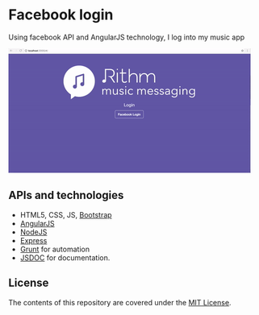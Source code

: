 # Facebook login
Using facebook API and AngularJS technology, I log into my music app

![demo](RithmDemo.gif)

## APIs and technologies
- HTML5, CSS, JS, [Bootstrap](http://getbootstrap.com/)
- [AngularJS](https://angularjs.org/)
- [NodeJS](https://nodejs.org/en/)
- [Express](http://expressjs.com/)
- [Grunt](http://gruntjs.com/) for automation
- [JSDOC](http://usejsdoc.org/) for documentation.

## License

The contents of this repository are covered under the [MIT License](LICENSE.txt).
